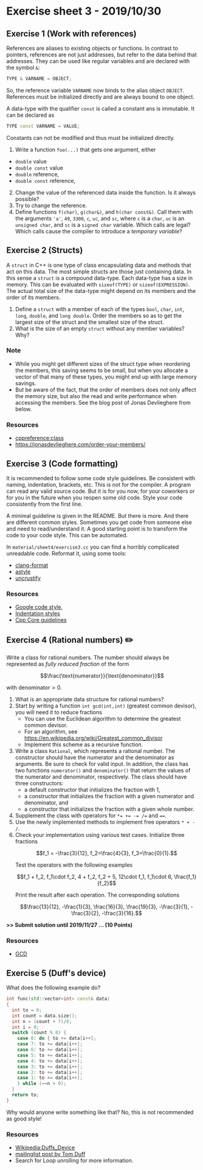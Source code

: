 # Exercise sheet 3 - 2019/10/30

## Exercise 1 (Work with references)
References are aliases to existing objects or functions. In contrast to pointers, references are
not just addresses, but refer to the data behind that addresses. They can be used like regular variables
and are declared with the symbol `&`:
```c++
TYPE & VARNAME = OBJECT;
```
So, the reference variable `VARNAME` now binds to the alias object `OBJECT`. References must be initialized
directly and are always bound to one object.

A data-type with the qualifier `const` is called a constant ans is immutable. It can be declared as
```c++
TYPE const VARNAME = VALUE;
```
Constants can not be modified and thus must be initialized directly.

1. Write a function `foo(...)` that gets one argument, either
- `double` value
- `double const` value
- `double` reference,
- `double const` reference,
2. Change the value of the referenced data inside the function. Is it always possible?
3. Try to change the reference.
4. Define functions `f(char)`, `g(char&)`, and `h(char const&)`. Call them with the arguments `'a'`,
`49`, `3300`, `c`, `uc`, and `sc`, where `c` is a `char`, `uc` is an `unsigned char`, and `sc` is a `signed char` variable.
Which calls are legal? Which calls cause the compiler to introduce a *temporary variable*?


## Exercise 2 (Structs)
A `struct` in C++ is one type of class encapsulating data and methods that act on this data.
The most simple structs are those just containing data. In this sense a `struct` is a compound data-type.
Each data-type has a size in memory. This can be evaluated with `sizeof(TYPE)` or `sizeof(EXPRESSION)`.
The actual total size of the data-type might depend on its members and the order of its members.

1. Define a `struct` with a member of each of the types `bool`, `char`, `int`, `long`, `double`, and `long double`.
Order the members so as to get the largest size of the struct and the smallest size of the struct.
2. What is the size of an empty `struct` without any member variables? Why?

### Note
- While you might get different sizes of the struct type when reordering the members, this saving seems to be small, but
  when you allocate a vector of that many of these types, you might end up with large memory savings.
- But be aware of the fact, that the order of members does not only affect the memory size, but also the
  read and write performance when accessing the members. See the blog post of Jonas Devlieghere from below.

### Resources
- [cppreference:class](https://en.cppreference.com/w/cpp/language/class)
- https://jonasdevlieghere.com/order-your-members/


## Exercise 3 (Code formatting)
It is recommended to follow some code style guidelines. Be consistent with naming, indentation, brackets, etc. This is not
for the compiler. A program can read any valid source code. But it is for you now, for your coworkers or for you in the future when
you reopen some old code. Style your code consistently from the first line.

A minimal guideline is given in the README. But there is more. And there are different common styles. Sometimes you get code from someone
else and need to read/understand it. A good starting point is to transform the code to your code style. This can be automated.

In `material/sheet4/exercise3.cc` you can find a horribly complicated unreadable code. Reformat it, using some tools:
- [clang-format](https://clang.llvm.org/docs/ClangFormat.html)
- [astyle](http://astyle.sourceforge.net/)
- [uncrustify](http://uncrustify.sourceforge.net/)

### Resources
- [Google code style](https://google.github.io/styleguide/cppguide.html),
- [Indentation styles](https://en.wikipedia.org/wiki/Indentation_style)
- [Cpp Core guidelines](https://github.com/isocpp/CppCoreGuidelines/blob/master/CppCoreGuidelines.md)



## Exercise 4 (Rational numbers) :pencil2:
Write a class for rational numbers. The number should always be represented as *fully reduced fraction* of the form
```math
\frac{\text{numerator}}{\text{denominator}}
```
with $`\text{denominator} > 0`$.

1. What is an appropriate data structure for rational numbers?
2. Start by writing a function `int gcd(int,int)` (greatest common devisor), you will need it to reduce fractions
    - You can use the Euclidean algorithm to determine the greatest common devisor.
    - For an algorithm, see https://en.wikipedia.org/wiki/Greatest_common_divisor
    - Implement this scheme as a recursive function.
3. Write a class `Rational`, which represents a rational number. The constructor should have the numerator and the
   denominator as arguments. Be sure to check for valid input. In addition, the class has two functions `numerator()` and `denominator()` that return the values of the numerator and denominator, respectively. The class should have three constructors:
    - a default constructor that initializes the fraction with 1,
    - a constructor that initializes the fraction with a given numerator and denominator, and
    - a constructor that initializes the fraction with a given whole number.
4. Supplement the class with operators for `*= += -= /=` and `==`.
5. Use the newly implemented methods to implement free operators `* + - /`.
6. Check your implementation using various test cases. Initialize three fractions
   ```math
   f_1 = -\frac{3}{12}, f_2=\frac{4}{3}, f_3=\frac{0}{1}.
   ```
   Test the operators with the following examples
   ```math
   f_1 + f_2, f_1\cdot f_2, 4 + f_2, f_2 + 5, 12\cdot f_1, f_1\cdot 6, \frac{f_1}{f_2}
   ```
   Print the result after each operation. The corresponding solutions
   ```math
   \frac{13}{12}, -\frac{1}{3}, \frac{16}{3}, \frac{19}{3}, -\frac{3}{1}, -\frac{3}{2}, -\frac{3}{16}.
   ```

**>> Submit solution until 2019/11/27 ... (10 Points)**

### Resources
- [GCD](https://en.wikipedia.org/wiki/Greatest_common_divisor)


## Exercise 5 (Duff's device)
What does the following example do?
```c++
int func(std::vector<int> const& data)
{
  int to = 0;
  int count = data.size();
  int n = (count + 7)/8;
  int i = 0;
  switch (count % 8) {
    case 0: do { to += data[i++];
    case 7: to += data[i++];
    case 6: to += data[i++];
    case 5: to += data[i++];
    case 4: to += data[i++];
    case 3: to += data[i++];
    case 2: to += data[i++];
    case 1: to += data[i++];
    } while (−−n > 0);
  }
  return to;
}
```
Why would anyone write something like that? No, this is not recommended as good style!

### Resources
- [Wikipedia:Duffs_Device](https://en.wikipedia.org/wiki/Duff%27s_device)
- [mailinglist post by Tom Duff](https://www.lysator.liu.se/c/duffs-device.html)
- Search for Loop unrolling for more information.